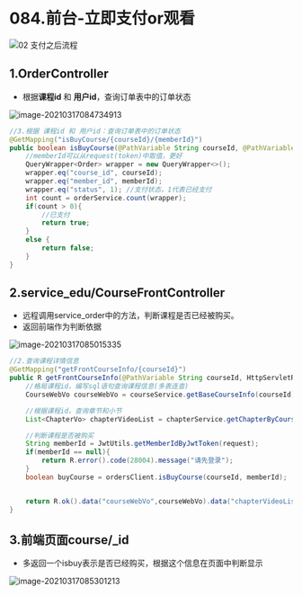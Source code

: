 # 084.前台-立即支付or观看

![02 支付之后流程](https://raw.githubusercontent.com/TWDH/Leetcode-From-Zero/pictures/img/02%20%E6%94%AF%E4%BB%98%E4%B9%8B%E5%90%8E%E6%B5%81%E7%A8%8B.png)

## 1.OrderController

* 根据**课程id** 和 **用户id**，查询订单表中的订单状态

![image-20210317084734913](https://raw.githubusercontent.com/TWDH/Leetcode-From-Zero/pictures/img/image-20210317084734913.png)

```java
//3.根据 课程id 和 用户id：查询订单表中的订单状态
@GetMapping("isBuyCourse/{courseId}/{memberId}")
public boolean isBuyCourse(@PathVariable String courseId, @PathVariable String memberId ){
    //memberId可以从request(token)中取值，更好
    QueryWrapper<Order> wrapper = new QueryWrapper<>();
    wrapper.eq("course_id", courseId);
    wrapper.eq("member_id", memberId);
    wrapper.eq("status", 1); //支付状态，1代表已经支付
    int count = orderService.count(wrapper);
    if(count > 0){
        //已支付
        return true;
    }
    else {
        return false;
    }
}
```



## 2.service_edu/CourseFrontController

* 远程调用service_order中的方法，判断课程是否已经被购买。
* 返回前端作为判断依据

![image-20210317085015335](https://raw.githubusercontent.com/TWDH/Leetcode-From-Zero/pictures/img/image-20210317085015335.png)

```java
//2.查询课程详情信息
@GetMapping("getFrontCourseInfo/{courseId}")
public R getFrontCourseInfo(@PathVariable String courseId, HttpServletRequest request){
    //格局课程id，编写sql语句查询课程信息(多表连查)
    CourseWebVo courseWebVo = courseService.getBaseCourseInfo(courseId);

    //根据课程id，查询章节和小节
    List<ChapterVo> chapterVideoList = chapterService.getChapterByCourseId(courseId);

    //判断课程是否被购买
    String memberId = JwtUtils.getMemberIdByJwtToken(request);
    if(memberId == null){
        return R.error().code(28004).message("请先登录");
    }
    boolean buyCourse = ordersClient.isBuyCourse(courseId, memberId);


    return R.ok().data("courseWebVo",courseWebVo).data("chapterVideoList",chapterVideoList).data("isBuy", buyCourse);
}
```

## 3.前端页面course/_id

* 多返回一个isbuy表示是否已经购买，根据这个信息在页面中判断显示

![image-20210317085301213](https://raw.githubusercontent.com/TWDH/Leetcode-From-Zero/pictures/img/image-20210317085301213.png)